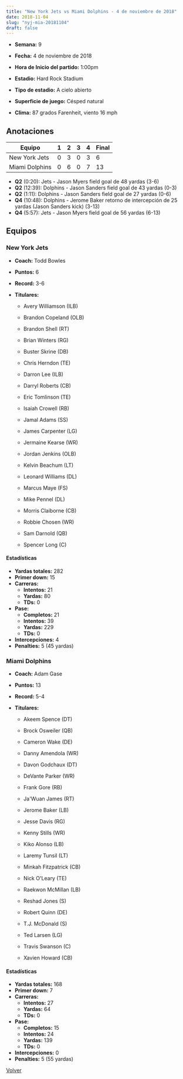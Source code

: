 ```yaml
---
title: "New York Jets vs Miami Dolphins - 4 de noviembre de 2018"
date: 2018-11-04
slug: "nyj-mia-20181104"
draft: false
---
```


* **Semana:** 9
* **Fecha:** 4 de noviembre de 2018

* **Hora de Inicio del partido:** 1:00pm
* **Estadio:** Hard Rock Stadium
* **Tipo de estadio:** A cielo abierto
* **Superficie de juego:** Césped natural
* **Clima:** 87 grados Farenheit, viento 16 mph





## Anotaciones
| Equipo | 1 | 2 | 3 | 4 | Final |
|--------|---|---|---|---|-------|
| New York Jets  | 0 | 3 | 0 | 3  | 6 |
| Miami Dolphins  | 0 | 6 | 0 | 7  | 13 |
* **Q2** (0:20): Jets - Jason Myers field goal de 48 yardas (3-6)
* **Q2** (12:39): Dolphins - Jason Sanders field goal de 43 yardas (0-3)
* **Q2** (1:11): Dolphins - Jason Sanders field goal de 27 yardas (0-6)
* **Q4** (10:48): Dolphins - Jerome Baker retorno de intercepción de 25 yardas (Jason Sanders kick) (3-13)
* **Q4** (5:57): Jets - Jason Myers field goal de 56 yardas (6-13)


## Equipos


### New York Jets
* **Coach:** Todd Bowles
* **Puntos:** 6
* **Record:** 3-6
* **Titulares:** 

  * Avery Williamson (ILB) 

  * Brandon Copeland (OLB) 

  * Brandon Shell (RT) 

  * Brian Winters (RG) 

  * Buster Skrine (DB) 

  * Chris Herndon (TE) 

  * Darron Lee (ILB) 

  * Darryl Roberts (CB) 

  * Eric Tomlinson (TE) 

  * Isaiah Crowell (RB) 

  * Jamal Adams (SS) 

  * James Carpenter (LG) 

  * Jermaine Kearse (WR) 

  * Jordan Jenkins (OLB) 

  * Kelvin Beachum (LT) 

  * Leonard Williams (DL) 

  * Marcus Maye (FS) 

  * Mike Pennel (DL) 

  * Morris Claiborne (CB) 

  * Robbie Chosen (WR) 

  * Sam Darnold (QB) 

  * Spencer Long (C) 

#### Estadísticas
* **Yardas totales:** 282
* **Primer down:** 15
* **Carreras:**
  * **Intentos:** 21
  * **Yardas:** 80
  * **TDs:** 0
* **Pase:**
  * **Completos:** 21
  * **Intentos:** 39
  * **Yardas:** 229
  * **TDs:** 0
* **Intercepciones:** 4
* **Penalties:** 5 (45 yardas)

### Miami Dolphins
* **Coach:** Adam Gase
* **Puntos:** 13
* **Record:** 5-4
* **Titulares:** 

  * Akeem Spence (DT) 

  * Brock Osweiler (QB) 

  * Cameron Wake (DE) 

  * Danny Amendola (WR) 

  * Davon Godchaux (DT) 

  * DeVante Parker (WR) 

  * Frank Gore (RB) 

  * Ja'Wuan James (RT) 

  * Jerome Baker (LB) 

  * Jesse Davis (RG) 

  * Kenny Stills (WR) 

  * Kiko Alonso (LB) 

  * Laremy Tunsil (LT) 

  * Minkah Fitzpatrick (CB) 

  * Nick O'Leary (TE) 

  * Raekwon McMillan (LB) 

  * Reshad Jones (S) 

  * Robert Quinn (DE) 

  * T.J. McDonald (S) 

  * Ted Larsen (LG) 

  * Travis Swanson (C) 

  * Xavien Howard (CB) 

#### Estadísticas
* **Yardas totales:** 168
* **Primer down:** 7
* **Carreras:**
  * **Intentos:** 27
  * **Yardas:** 64
  * **TDs:** 0
* **Pase:**
  * **Completos:** 15
  * **Intentos:** 24
  * **Yardas:** 139
  * **TDs:** 0
* **Intercepciones:** 0
* **Penalties:** 5 (55 yardas)


[Volver](/historia/2018)
